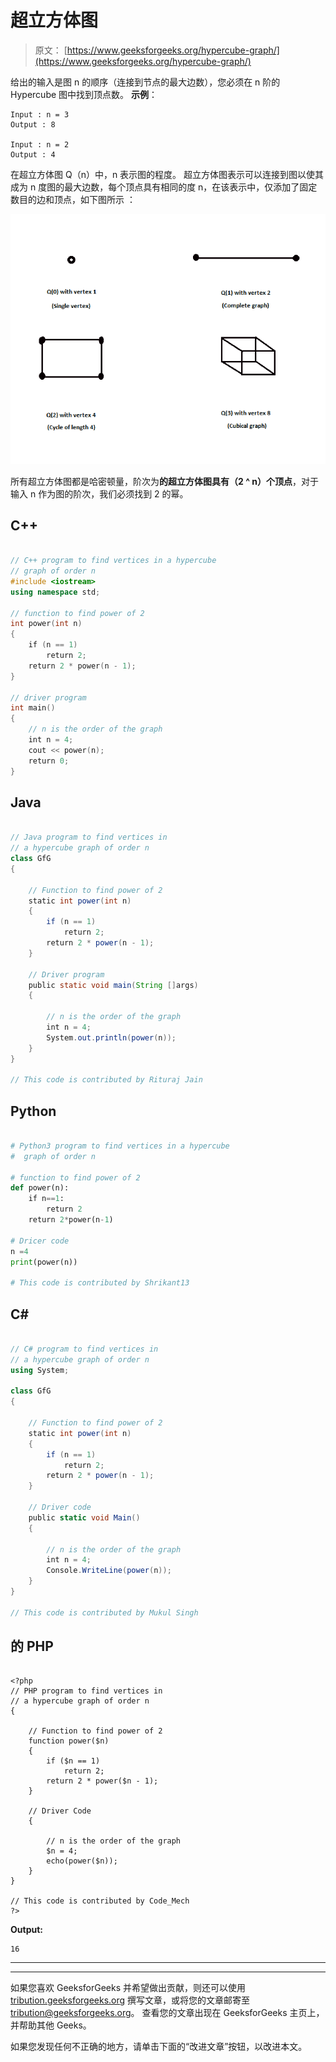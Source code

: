 # 超立方体图

> 原文： [https://www.geeksforgeeks.org/hypercube-graph/](https://www.geeksforgeeks.org/hypercube-graph/)

给出的输入是图 n 的顺序（连接到节点的最大边数），您必须在 n 阶的 Hypercube 图中找到顶点数。
 **示例**：

```
Input : n = 3
Output : 8

Input : n = 2
Output : 4

```

在超立方体图 Q（n）中，n 表示图的程度。 超立方体图表示可以连接到图以使其成为 n 度图的最大边数，每个顶点具有相同的度 n，在该表示中，仅添加了固定数目的边和顶点，如下图所示 ：

![](img/397e7fc171f7c4fa7bc2e8dc42f750da.png)

所有超立方体图都是哈密顿量，阶次为**的超立方体图具有（2 ^ n）个顶点**，对于输入 n 作为图的阶次，我们必须找到 2 的幂。

## C++

```cpp

// C++ program to find vertices in a hypercube  
// graph of order n 
#include <iostream> 
using namespace std; 

// function to find power of 2 
int power(int n) 
{ 
    if (n == 1) 
        return 2; 
    return 2 * power(n - 1); 
} 

// driver program 
int main() 
{ 
    // n is the order of the graph 
    int n = 4; 
    cout << power(n); 
    return 0; 
} 

```

## Java

```java

// Java program to find vertices in  
// a hypercube graph of order n  
class GfG 
{ 

    // Function to find power of 2  
    static int power(int n)  
    {  
        if (n == 1)  
            return 2;  
        return 2 * power(n - 1);  
    }  

    // Driver program  
    public static void main(String []args) 
    { 

        // n is the order of the graph  
        int n = 4; 
        System.out.println(power(n)); 
    } 
} 

// This code is contributed by Rituraj Jain 

```

## Python

```py

# Python3 program to find vertices in a hypercube  
#  graph of order n 

# function to find power of 2 
def power(n): 
    if n==1: 
        return 2
    return 2*power(n-1) 

# Dricer code 
n =4
print(power(n)) 

# This code is contributed by Shrikant13 

```

## C#

```cs

// C# program to find vertices in  
// a hypercube graph of order n  
using System; 

class GfG 
{ 

    // Function to find power of 2  
    static int power(int n)  
    {  
        if (n == 1)  
            return 2;  
        return 2 * power(n - 1);  
    }  

    // Driver code  
    public static void Main() 
    { 

        // n is the order of the graph  
        int n = 4; 
        Console.WriteLine(power(n)); 
    } 
} 

// This code is contributed by Mukul Singh 

```

## 的 PHP

```

<?php 
// PHP program to find vertices in  
// a hypercube graph of order n  
{ 

    // Function to find power of 2  
    function power($n)  
    {  
        if ($n == 1)  
            return 2;  
        return 2 * power($n - 1);  
    }  

    // Driver Code 
    { 

        // n is the order of the graph  
        $n = 4; 
        echo(power($n)); 
    } 
} 

// This code is contributed by Code_Mech 
?> 

```

**Output:**

```
16

```



* * *

* * *

如果您喜欢 GeeksforGeeks 并希望做出贡献，则还可以使用 [tribution.geeksforgeeks.org](https://contribute.geeksforgeeks.org/) 撰写文章，或将您的文章邮寄至 tribution@geeksforgeeks.org。 查看您的文章出现在 GeeksforGeeks 主页上，并帮助其他 Geeks。

如果您发现任何不正确的地方，请单击下面的“改进文章”按钮，以改进本文。